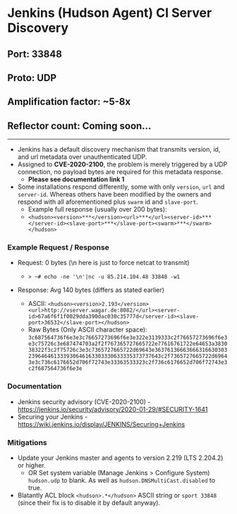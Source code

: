 # Jenkins (Hudson Agent) CI Server Discovery

## Port: 33848

## Proto: UDP

## Amplification factor: ~5-8x

## Reflector count: Coming soon...

---

- Jenkins has a default discovery mechanism that transmits version, id, and url metadata over unauthenticated UDP.
- Assigned to **CVE-2020-2100**, the problem is merely triggered by a UDP connection, no payload bytes are required for this metadata response.
  - **Please see documentation link 1**
- Some installations respond differently, some with only `version`, `url` and `server-id`. Whereas others have been modified by the owners and respond with all aforementioned plus `swarm` id and `slave-port`.
  - Example full response (usually over 200 bytes):
  - `<hudson><version>***</version><url>***</url><server-id>***</server-id><slave-port>***</slave-port><swarm>***</swarm></hudson>`

### Example Request / Response

- Request: 0 bytes (\n here is just to force netcat to transmit)

  - `> ~# echo -ne '\n'|nc -u 85.214.104.48 33848 -w1`

- Response: Avg 140 bytes (differs as stated earlier)

  - ASCII: `<hudson><version>2.193</version><url>http://vserver.wagar.de:8082/</url><server-id>67a6f6f1f0029dda390dac030c35777d</server-id><slave-port>36532</slave-port></hudson>`
  - Raw Bytes (Only ASCII character space): `3c687564736f6e3e3c76657273696f6e3e322e3139333c2f76657273696f6e3e3c75726c3e687474703a2f2f767365727665722e77616761722e64653a383038322f3c2f75726c3e3c7365727665722d69643e36376136663666316630303239646461333930646163303330633335373737643c2f7365727665722d69643e3c736c6176652d706f72743e33363533323c2f736c6176652d706f72743e3c2f687564736f6e3e`

### Documentation

- Jenkins security advisory (CVE-2020-2100) - <https://jenkins.io/security/advisory/2020-01-29/#SECURITY-1641>
- Securing your Jenkins - <https://wiki.jenkins.io/display/JENKINS/Securing+Jenkins>

### Mitigations

- Update your Jenkins master and agents to version 2.219 (LTS 2.204.2) or higher.
  - OR Set system variable (Manage Jenkins > Configure System) `hudson.udp` to blank. As well as `hudson.DNSMultiCast.disabled` to true.
- Blatantly ACL block `<hudson>.*</hudson>` ASCII string or `sport 33848` (since their fix is to disable it by default anyway).
